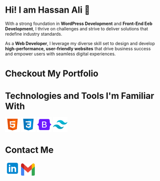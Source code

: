 <h1>Hi! I am Hassan Ali 👋</h1>
<p>With a strong foundation in <b>WordPress Development</b> and <b>Front-End Eeb Development</b>, I thrive on challenges and strive to deliver solutions that redefine industry standards.</p>
<p>As a <b>Web Developer</b>, I leverage my diverse skill set to design and develop <b>high-performance, user-friendly websites</b> that drive business success and empower users with seamless digital experiences.</p>
<h1>Checkout My Portfolio</h1>
<h1>Technologies and Tools I'm Familiar With</h1>
<a href="https://html.com/html5/"><img src="https://github.com/hassan0032/hassan0032/blob/main/images/HTML.png" alt="HTML"></a>
<a href="https://web.dev/learn/css"><img src="https://github.com/hassan0032/hassan0032/blob/main/images/CSS.png" alt="CSS"></a>
<a href="https://getbootstrap.com/"><img src="https://github.com/hassan0032/hassan0032/blob/main/images/BOOTSTRAP.png" alt="Bootstrap"></a>
<a href="https://tailwindcss.com/"><img src="https://github.com/hassan0032/hassan0032/blob/main/images/TAILWIND.png" alt="Tailwind"></a>
<h1>Contact Me</h1>
<a href="https://www.linkedin.com/in/hassan-ali-wp/"><img src="https://github.com/hassan0032/hassan0032/blob/main/images/LINKEDIN.png" alt="LinkedIn"></a>
<a href="https://mail.google.com/mail/?view=cm&fs=1&to=hassanalibhatti648@gmail.com"><img src="https://github.com/hassan0032/hassan0032/blob/main/images/GMAIL.png" alt="Gmail" width="45" height="40"></a>
